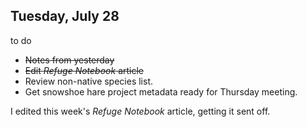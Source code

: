 
## Tuesday, July 28

to do

* ~~Notes from yesterday~~
* ~~Edit *Refuge Notebook* article~~
* Review non-native species list.
* Get snowshoe hare project metadata ready for Thursday meeting.

I edited this week's *Refuge Notebook* article, getting it sent off.


